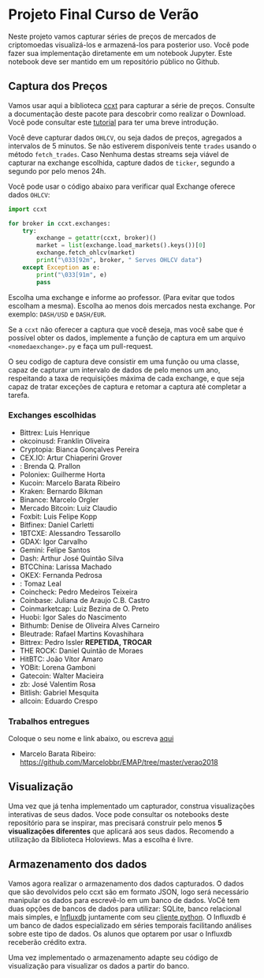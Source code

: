 # Projeto Final Curso de Verão

Neste projeto vamos capturar séries de preços de mercados de criptomoedas visualizá-los e armazená-los  para posterior uso.
Você pode fazer sua implementação diretamente em um notebook Jupyter. Este notebook deve ser mantido em um repositório público  no Github.

## Captura dos Preços
Vamos usar aqui a biblioteca [ccxt](https://github.com/ccxt/ccxt) para capturar a série de preços. Consulte a documentação deste pacote para descobrir como realizar o Download. Você pode consultar este [tutorial](https://github.com/fccoelho/crypto_algo_trading/blob/master/CCXT%20tutorial.ipynb) para ter uma breve introdução.

Você deve capturar dados `OHLCV`, ou seja dados de preços, agregados a intervalos de 5 minutos. Se não estiverem disponíveis tente `trades` usando o método `fetch_trades`. Caso Nenhuma destas streams seja viável de capturar na exchange escolhida, capture dados de `ticker`, segundo a segundo por pelo menos 24h.

Você pode usar o código abaixo para verificar qual Exchange oferece dados `OHLCV`:

```python
import ccxt

for broker in ccxt.exchanges:
    try:
        exchange = getattr(ccxt, broker)()
        market = list(exchange.load_markets().keys())[0]
        exchange.fetch_ohlcv(market)
        print("\033[92m", broker, " Serves OHLCV data")
    except Exception as e:
        print("\033[91m", e)
        pass

```

Escolha uma exchange e informe ao professor. (Para evitar que todos escolham a mesma). Escolha ao menos dois mercados nesta exchange. Por exemplo: `DASH/USD` e `DASH/EUR`.

Se a `ccxt` não oferecer a captura que você deseja, mas você sabe que é possível obter os dados, implemente a função de captura em um arquivo `<nomedaexchange>.py` e faça um pull-request.

O seu codigo de captura deve consistir em uma função ou uma classe, capaz de capturar um intervalo de dados de pelo menos um ano, respeitando a taxa de requisições máxima de cada exchange, e que seja capaz de tratar exceções de captura e retomar a captura até completar a tarefa.

### Exchanges escolhidas
- Bittrex: Luis Henrique
- okcoinusd: Franklin Oliveira
- Cryptopia: Bianca Gonçalves Pereira
- CEX.IO: Artur Chiaperini Grover
- : Brenda Q. Prallon
- Poloniex: Guilherme Horta
- Kucoin: Marcelo Barata Ribeiro
- Kraken: Bernardo Bikman
- Binance: Marcelo Orgler
- Mercado Bitcoin: Luiz Claudio
- Foxbit: Luis Felipe Kopp
- Bitfinex: Daniel Carletti
- 1BTCXE: Alessandro Tessarollo
- GDAX: Igor Carvalho
- Gemini: Felipe Santos
- Dash: Arthur José Quintão Silva
- BTCChina: Larissa Machado
- OKEX: Fernanda Pedrosa
- : Tomaz Leal
- Coincheck: Pedro Medeiros Teixeira
- Coinbase: Juliana de Araujo C.B. Castro
- Coinmarketcap: Luiz Bezina de O. Preto
- Huobi: Igor Sales do Nascimento
- Bithumb: Denise de Oliveira Alves Carneiro
- Bleutrade: Rafael Martins Kovashihara
- Bittrex: Pedro Issler **REPETIDA, TROCAR**
- THE ROCK: Daniel Quintão de Moraes
- HitBTC: João Vítor Amaro
- YOBit: Lorena Gamboni
- Gatecoin: Walter Macieira
- zb: José Valentim Rosa
- Bitlish: Gabriel Mesquita
- allcoin: Eduardo Crespo

### Trabalhos entregues
Coloque o seu nome e link abaixo, ou escreva [aqui](https://hackmd.io/s/SJBTdp2Sf)

- Marcelo Barata Ribeiro: https://github.com/Marcelobbr/EMAP/tree/master/verao2018

## Visualização
Uma vez que já tenha implementado um capturador, construa visualizações interativas de seus dados. Voce pode consultar os notebooks deste repositório para se inspirar, mas precisará construir pelo menos **5 visualizações diferentes** que aplicará aos seus dados. Recomendo a utilização da Biblioteca Holoviews. Mas a escolha é livre.

## Armazenamento dos dados
Vamos agora realizar o armazenamento dos dados capturados. O dados que são devolvidos pelo ccxt são em formato JSON, logo será necessário manipular os dados para escrevê-lo em um banco de dados. VoCê tem duas opções de bancos de dados para utilizar: SQLite, banco relacional mais simples, e [Influxdb](https://www.influxdata.com/time-series-platform/influxdb/) juntamente com seu [cliente python](https://influxdb-python.readthedocs.io/en/latest/include-readme.html). O Influxdb é um banco de dados especializado em séries temporais facilitando análises sobre este tipo de dados. Os alunos que optarem por usar o Influxdb receberão crédito extra.

Uma vez implementado o armazenamento adapte seu código de visualização para visualizar os dados a partir do banco.
